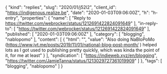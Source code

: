 {
  "kind": "replies",
  "slug": "2020/01/j52l2",
  "client_id": "https://indigenous.realize.be",
  "date": "2020-01-03T09:06:00Z",
  "h": "h-entry",
  "properties": {
    "name": [
      "Reply to https://twitter.com/webrocker/status/1212691422824091649"
    ],
    "in-reply-to": [
      "https://twitter.com/webrocker/status/1212691422824091649"
    ],
    "published": [
      "2020-01-03T09:06:00Z"
    ],
    "category": [
      "blogging",
      "nablopomo"
    ],
    "content": [
      {
        "html": "",
        "value": "Also doing NaBloPoMo (https://www.jvt.me/posts/2019/11/01/national-blog-post-month/ ) helped lots as I got used to publishing pretty quickly, which was kinda the point of it, for me at least"
      }
    ],
    "syndication": [
      "https://indieweb.xyz/en/blogging",
      "https://twitter.com/JamieTanna/status/1213029727361019909"
    ]
  },
  "tags": [
    "blogging",
    "nablopomo"
  ]
}
